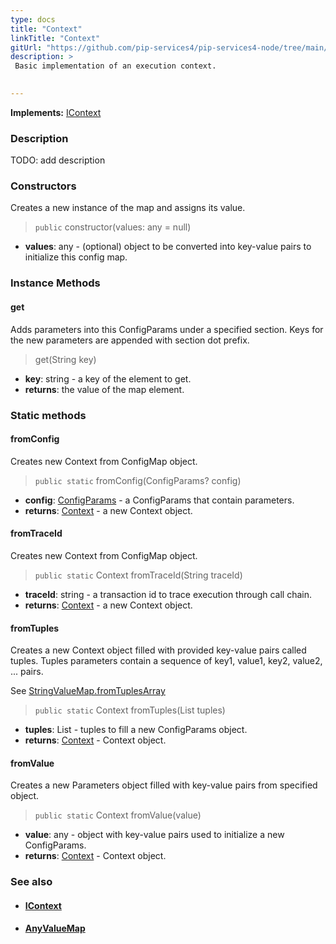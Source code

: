 ```yaml
---
type: docs
title: "Context"
linkTitle: "Context"
gitUrl: "https://github.com/pip-services4/pip-services4-node/tree/main/pip-services4-components-node"
description: > 
 Basic implementation of an execution context.

  
---
```


**Implements:** [IContext](../icontext)

### Description
TODO: add description


### Constructors
Creates a new instance of the map and assigns its value.

> `public` constructor(values: any = null)

- **values**: any - (optional) object to be converted into key-value pairs to initialize this config map.

### Instance Methods  

#### get
Adds parameters into this ConfigParams under a specified section.
Keys for the new parameters are appended with section dot prefix.

> get(String key)

- **key**: string - a key of the element to get.
- **returns**: the value of the map element.

### Static methods   

#### fromConfig
Creates new Context from ConfigMap object.

> `public static` fromConfig(ConfigParams? config)

- **config**: [ConfigParams](../../config/config_params) - a ConfigParams that contain parameters.
- **returns**: [Context]() - a new Context object.

#### fromTraceId
Creates new Context from ConfigMap object.

> `public static` Context fromTraceId(String traceId)

- **traceId**: string - a transaction id to trace execution through call chain.
- **returns**: [Context]() - a new Context object.

#### fromTuples
Creates a new Context object filled with provided key-value pairs called tuples.
Tuples parameters contain a sequence of key1, value1, key2, value2, ... pairs.

See [StringValueMap.fromTuplesArray](../../../commons/data/string_value_map/#fromtuplesarray)

> `public static` Context fromTuples(List tuples)

- **tuples**: List - tuples to fill a new ConfigParams object.
- **returns**: [Context]() - Context object.


#### fromValue
Creates a new Parameters object filled with key-value pairs from specified object.

> `public static` Context fromValue(value)

- **value**: any - object with key-value pairs used to initialize a new ConfigParams.
- **returns**: [Context]() - Context object.

### See also
- #### [IContext](../icontext)
- #### [AnyValueMap](../../../commons/data/any_value_map)
